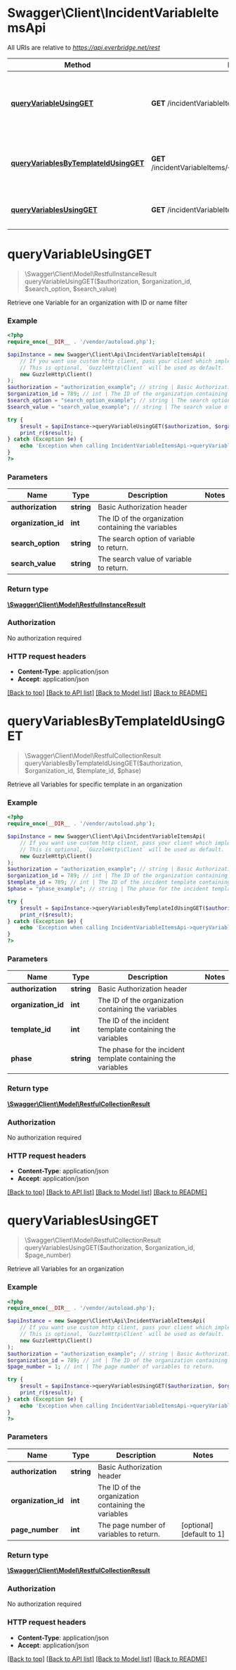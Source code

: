 # Swagger\Client\IncidentVariableItemsApi

All URIs are relative to *https://api.everbridge.net/rest*

Method | HTTP request | Description
------------- | ------------- | -------------
[**queryVariableUsingGET**](IncidentVariableItemsApi.md#queryVariableUsingGET) | **GET** /incidentVariableItems/{organizationId}/{searchOption} | Retrieve one Variable for an organization with ID or name filter
[**queryVariablesByTemplateIdUsingGET**](IncidentVariableItemsApi.md#queryVariablesByTemplateIdUsingGET) | **GET** /incidentVariableItems/{organizationId}/{templateId}/{phase} | Retrieve all Variables for specific template in an organization
[**queryVariablesUsingGET**](IncidentVariableItemsApi.md#queryVariablesUsingGET) | **GET** /incidentVariableItems/{organizationId} | Retrieve all Variables for an organization


# **queryVariableUsingGET**
> \Swagger\Client\Model\RestfulInstanceResult queryVariableUsingGET($authorization, $organization_id, $search_option, $search_value)

Retrieve one Variable for an organization with ID or name filter

### Example
```php
<?php
require_once(__DIR__ . '/vendor/autoload.php');

$apiInstance = new Swagger\Client\Api\IncidentVariableItemsApi(
    // If you want use custom http client, pass your client which implements `GuzzleHttp\ClientInterface`.
    // This is optional, `GuzzleHttp\Client` will be used as default.
    new GuzzleHttp\Client()
);
$authorization = "authorization_example"; // string | Basic Authorization header
$organization_id = 789; // int | The ID of the organization containing the variables
$search_option = "search_option_example"; // string | The search option of variable to return.
$search_value = "search_value_example"; // string | The search value of variable to return.

try {
    $result = $apiInstance->queryVariableUsingGET($authorization, $organization_id, $search_option, $search_value);
    print_r($result);
} catch (Exception $e) {
    echo 'Exception when calling IncidentVariableItemsApi->queryVariableUsingGET: ', $e->getMessage(), PHP_EOL;
}
?>
```

### Parameters

Name | Type | Description  | Notes
------------- | ------------- | ------------- | -------------
 **authorization** | **string**| Basic Authorization header |
 **organization_id** | **int**| The ID of the organization containing the variables |
 **search_option** | **string**| The search option of variable to return. |
 **search_value** | **string**| The search value of variable to return. |

### Return type

[**\Swagger\Client\Model\RestfulInstanceResult**](../Model/RestfulInstanceResult.md)

### Authorization

No authorization required

### HTTP request headers

 - **Content-Type**: application/json
 - **Accept**: application/json

[[Back to top]](#) [[Back to API list]](../../README.md#documentation-for-api-endpoints) [[Back to Model list]](../../README.md#documentation-for-models) [[Back to README]](../../README.md)

# **queryVariablesByTemplateIdUsingGET**
> \Swagger\Client\Model\RestfulCollectionResult queryVariablesByTemplateIdUsingGET($authorization, $organization_id, $template_id, $phase)

Retrieve all Variables for specific template in an organization

### Example
```php
<?php
require_once(__DIR__ . '/vendor/autoload.php');

$apiInstance = new Swagger\Client\Api\IncidentVariableItemsApi(
    // If you want use custom http client, pass your client which implements `GuzzleHttp\ClientInterface`.
    // This is optional, `GuzzleHttp\Client` will be used as default.
    new GuzzleHttp\Client()
);
$authorization = "authorization_example"; // string | Basic Authorization header
$organization_id = 789; // int | The ID of the organization containing the variables
$template_id = 789; // int | The ID of the incident template containing the variables
$phase = "phase_example"; // string | The phase for the incident template containing the variables

try {
    $result = $apiInstance->queryVariablesByTemplateIdUsingGET($authorization, $organization_id, $template_id, $phase);
    print_r($result);
} catch (Exception $e) {
    echo 'Exception when calling IncidentVariableItemsApi->queryVariablesByTemplateIdUsingGET: ', $e->getMessage(), PHP_EOL;
}
?>
```

### Parameters

Name | Type | Description  | Notes
------------- | ------------- | ------------- | -------------
 **authorization** | **string**| Basic Authorization header |
 **organization_id** | **int**| The ID of the organization containing the variables |
 **template_id** | **int**| The ID of the incident template containing the variables |
 **phase** | **string**| The phase for the incident template containing the variables |

### Return type

[**\Swagger\Client\Model\RestfulCollectionResult**](../Model/RestfulCollectionResult.md)

### Authorization

No authorization required

### HTTP request headers

 - **Content-Type**: application/json
 - **Accept**: application/json

[[Back to top]](#) [[Back to API list]](../../README.md#documentation-for-api-endpoints) [[Back to Model list]](../../README.md#documentation-for-models) [[Back to README]](../../README.md)

# **queryVariablesUsingGET**
> \Swagger\Client\Model\RestfulCollectionResult queryVariablesUsingGET($authorization, $organization_id, $page_number)

Retrieve all Variables for an organization

### Example
```php
<?php
require_once(__DIR__ . '/vendor/autoload.php');

$apiInstance = new Swagger\Client\Api\IncidentVariableItemsApi(
    // If you want use custom http client, pass your client which implements `GuzzleHttp\ClientInterface`.
    // This is optional, `GuzzleHttp\Client` will be used as default.
    new GuzzleHttp\Client()
);
$authorization = "authorization_example"; // string | Basic Authorization header
$organization_id = 789; // int | The ID of the organization containing the variables
$page_number = 1; // int | The page number of variables to return.

try {
    $result = $apiInstance->queryVariablesUsingGET($authorization, $organization_id, $page_number);
    print_r($result);
} catch (Exception $e) {
    echo 'Exception when calling IncidentVariableItemsApi->queryVariablesUsingGET: ', $e->getMessage(), PHP_EOL;
}
?>
```

### Parameters

Name | Type | Description  | Notes
------------- | ------------- | ------------- | -------------
 **authorization** | **string**| Basic Authorization header |
 **organization_id** | **int**| The ID of the organization containing the variables |
 **page_number** | **int**| The page number of variables to return. | [optional] [default to 1]

### Return type

[**\Swagger\Client\Model\RestfulCollectionResult**](../Model/RestfulCollectionResult.md)

### Authorization

No authorization required

### HTTP request headers

 - **Content-Type**: application/json
 - **Accept**: application/json

[[Back to top]](#) [[Back to API list]](../../README.md#documentation-for-api-endpoints) [[Back to Model list]](../../README.md#documentation-for-models) [[Back to README]](../../README.md)

